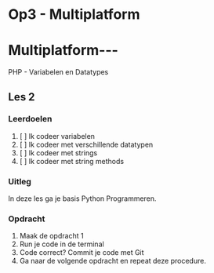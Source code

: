 # Op3 - Multiplatform

# Multiplatform---
PHP - Variabelen en Datatypes


## Les 2

### Leerdoelen

1. [ ] Ik codeer variabelen
2. [ ] Ik codeer met verschillende datatypen
3. [ ] Ik codeer met strings
4. [ ] Ik codeer met string methods

### Uitleg

In deze les ga je basis Python Programmeren.

### Opdracht

1. Maak de opdracht 1
2. Run je code in de terminal
3. Code correct? Commit je code met Git
4. Ga naar de volgende opdracht en repeat deze procedure.

